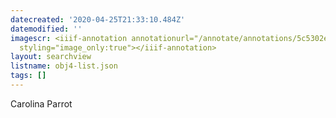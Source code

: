 ```yaml
---
datecreated: '2020-04-25T21:33:10.484Z'
datemodified: ''
imagescr: <iiif-annotation annotationurl="/annotate/annotations/5c5302e4-873c-11ea-8302-5254008afee6.json"
  styling="image_only:true"></iiif-annotation>
layout: searchview
listname: obj4-list.json
tags: []
---
```

Carolina Parrot